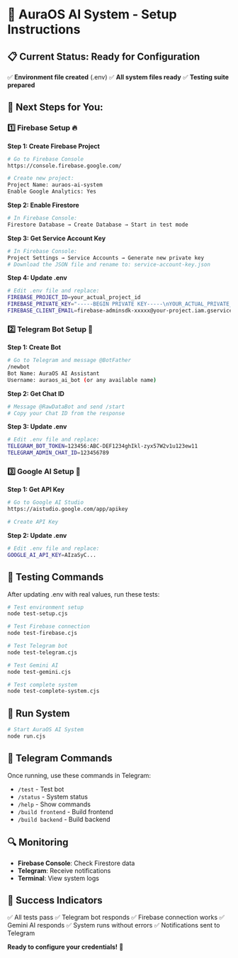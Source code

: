 # 🚀 AuraOS AI System - Setup Instructions

## 📋 **Current Status: Ready for Configuration**

✅ **Environment file created** (.env)
✅ **All system files ready**
✅ **Testing suite prepared**

## 🎯 **Next Steps for You:**

### **1️⃣ Firebase Setup** 🔥

**Step 1: Create Firebase Project**
```bash
# Go to Firebase Console
https://console.firebase.google.com/

# Create new project:
Project Name: auraos-ai-system
Enable Google Analytics: Yes
```

**Step 2: Enable Firestore**
```bash
# In Firebase Console:
Firestore Database → Create Database → Start in test mode
```

**Step 3: Get Service Account Key**
```bash
# In Firebase Console:
Project Settings → Service Accounts → Generate new private key
# Download the JSON file and rename to: service-account-key.json
```

**Step 4: Update .env**
```bash
# Edit .env file and replace:
FIREBASE_PROJECT_ID=your_actual_project_id
FIREBASE_PRIVATE_KEY="-----BEGIN PRIVATE KEY-----\nYOUR_ACTUAL_PRIVATE_KEY\n-----END PRIVATE KEY-----\n"
FIREBASE_CLIENT_EMAIL=firebase-adminsdk-xxxxx@your-project.iam.gserviceaccount.com
```

### **2️⃣ Telegram Bot Setup** 🤖

**Step 1: Create Bot**
```bash
# Go to Telegram and message @BotFather
/newbot
Bot Name: AuraOS AI Assistant
Username: auraos_ai_bot (or any available name)
```

**Step 2: Get Chat ID**
```bash
# Message @RawDataBot and send /start
# Copy your Chat ID from the response
```

**Step 3: Update .env**
```bash
# Edit .env file and replace:
TELEGRAM_BOT_TOKEN=123456:ABC-DEF1234ghIkl-zyx57W2v1u123ew11
TELEGRAM_ADMIN_CHAT_ID=123456789
```

### **3️⃣ Google AI Setup** 🧠

**Step 1: Get API Key**
```bash
# Go to Google AI Studio
https://aistudio.google.com/app/apikey

# Create API Key
```

**Step 2: Update .env**
```bash
# Edit .env file and replace:
GOOGLE_AI_API_KEY=AIzaSyC...
```

## 🧪 **Testing Commands**

After updating .env with real values, run these tests:

```bash
# Test environment setup
node test-setup.cjs

# Test Firebase connection
node test-firebase.cjs

# Test Telegram bot
node test-telegram.cjs

# Test Gemini AI
node test-gemini.cjs

# Test complete system
node test-complete-system.cjs
```

## 🚀 **Run System**

```bash
# Start AuraOS AI System
node run.cjs
```

## 📱 **Telegram Commands**

Once running, use these commands in Telegram:
- `/test` - Test bot
- `/status` - System status
- `/help` - Show commands
- `/build frontend` - Build frontend
- `/build backend` - Build backend

## 🔍 **Monitoring**

- **Firebase Console**: Check Firestore data
- **Telegram**: Receive notifications
- **Terminal**: View system logs

## 🎉 **Success Indicators**

✅ All tests pass
✅ Telegram bot responds
✅ Firebase connection works
✅ Gemini AI responds
✅ System runs without errors
✅ Notifications sent to Telegram

**Ready to configure your credentials!** 🚀
